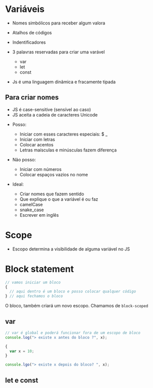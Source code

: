# Variáveis

- Nomes simbólicos para receber algum valora
- Atalhos de códigos
- Indentificadores
- 3 palavras reservadas para criar uma varável

  - var
  - let
  - const

- Js é uma linguagem dinâmica e fracamente tipada

## Para criar nomes

- JS é case-sensitive (sensível ao caso)
- JS aceita a cadeia de caracteres Unicode

* Posso:

  - Iniciar com esses caracteres especiais: $ \_
  - Iniciar com letras
  - Colocar acentos
  - Letras maísculas e minúsculas fazem diferença

* Não posso:

  - Iniciar com números
  - Colocar espaços vazios no nome

* Ideal:
  - Criar nomes que fazem sentido
  - Que explique o que a variável é ou faz
  - camelCase
  - snake_case
  - Escrever em inglês

# Scope

- Escopo determina a visibilidade de alguma variável no JS

# Block statement

```js
// vamos iniciar um bloco
{
  // aqui dentro é um bloco e posso colocar qualquer código
} // aqui fechamos o bloco
```

O bloco, também criará um novo escopo. Chamamos de `block-scoped`

## var

```js
// var é global e poderá funcionar fora de um escopo de bloco
console.log("> existe x antes do bloco ?", x);

{
  var x = 10;
}

console.lgo("> existe x depois do bloco? ", x);
```

## let e const
